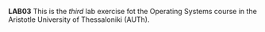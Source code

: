 **LAB03**
This is the *third* lab exercise fot the Operating Systems course in the Aristotle University of Thessaloniki (AUTh).
